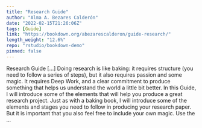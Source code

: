 ```yaml
---
title: "Research Guide"
author: "Alma A. Bezares Calderón"
date: "2022-02-15T21:26:06Z"
tags: [Guide]
link: "https://bookdown.org/abezarescalderon/guide-research/"
length_weight: "12.6%"
repo: "rstudio/bookdown-demo"
pinned: false
---
```


Research Guide [...] Doing research is like baking: it requires structure (you need to follow a series of steps), but it also requires passion and some magic. It requires Deep Work, and a clear commitment to produce something that helps us understand the world a little bit better. In this Guide, I will introduce some of the elements that will help you produce a great research project. Just as with a baking book, I will introduce some of the elements and stages you need to follow in producing your research paper. But it is important that you also feel free to include your own magic. Use the ...
